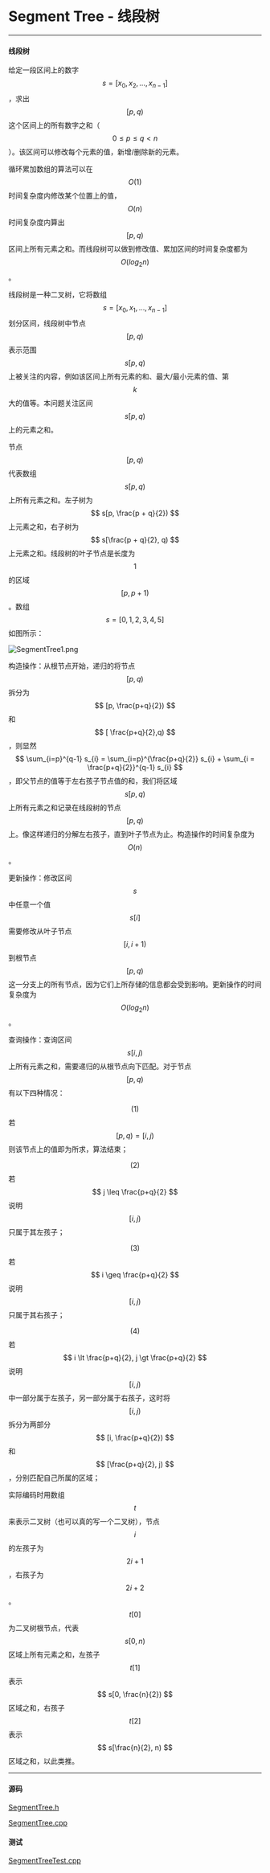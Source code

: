 <script type="text/javascript" src="https://cdnjs.cloudflare.com/ajax/libs/mathjax/2.7.1/MathJax.js?config=TeX-AMS-MML_HTMLorMML"></script>

# Segment Tree - 线段树

--------

#### 线段树

给定一段区间上的数字$$ s = [x_{0}, x_{2}, \dots, x_{n-1}] $$，求出$$ [p, q) $$这个区间上的所有数字之和（$$ 0 \leq p \leq q \lt n $$）。该区间可以修改每个元素的值，新增/删除新的元素。

循环累加数组的算法可以在$$ O(1) $$时间复杂度内修改某个位置上的值，$$ O(n) $$时间复杂度内算出$$ [p, q) $$区间上所有元素之和。而线段树可以做到修改值、累加区间的时间复杂度都为$$ O(log_{2} n) $$。

线段树是一种二叉树，它将数组$$ s = [x_{0}, x_{1}, \dots, x_{n-1}] $$划分区间，线段树中节点$$ [p,q) $$表示范围$$ s[p,q) $$上被关注的内容，例如该区间上所有元素的和、最大/最小元素的值、第$$ k $$大的值等。本问题关注区间$$ s[p,q) $$上的元素之和。

节点$$ [p,q) $$代表数组$$ s[p,q) $$上所有元素之和。左子树为$$ s[p, \frac{p + q}{2}) $$上元素之和，右子树为$$ s[\frac{p + q}{2}, q) $$上元素之和。线段树的叶子节点是长度为$$ 1 $$的区域$$ [p,p+1) $$。数组$$ s = [0, 1, 2, 3, 4, 5] $$如图所示：

![SegmentTree1.png](../res/SegmentTree1.png)

构造操作：从根节点开始，递归的将节点$$ [p,q) $$拆分为$$ [p, \frac{p+q}{2}) $$和$$ [ \frac{p+q}{2},q) $$，则显然$$ \sum_{i=p}^{q-1} s_{i} = \sum_{i=p}^{\frac{p+q}{2}} s_{i} + \sum_{i = \frac{p+q}{2}}^{q-1} s_{i} $$，即父节点的值等于左右孩子节点值的和，我们将区域$$ s[p,q) $$上所有元素之和记录在线段树的节点$$ [p,q) $$上。像这样递归的分解左右孩子，直到叶子节点为止。构造操作的时间复杂度为$$ O(n) $$。

更新操作：修改区间$$ s $$中任意一个值$$ s[i] $$需要修改从叶子节点$$ [i, i+1) $$到根节点$$ [p,q) $$这一分支上的所有节点，因为它们上所存储的信息都会受到影响。更新操作的时间复杂度为$$ O(log_2⁡n) $$。

查询操作：查询区间$$ s[i,j) $$上所有元素之和，需要递归的从根节点向下匹配。对于节点$$ [p, q) $$有以下四种情况：

$$ (1) $$ 若$$ [p,q) = [i,j) $$则该节点上的值即为所求，算法结束；

$$ (2) $$ 若$$ j \leq \frac{p+q}{2} $$说明$$ [i,j) $$只属于其左孩子；

$$ (3) $$ 若$$ i \geq \frac{p+q}{2} $$说明$$ [i,j) $$只属于其右孩子；

$$ (4) $$ 若$$ i \lt \frac{p+q}{2}, j \gt \frac{p+q}{2} $$说明$$ [i, j) $$中一部分属于左孩子，另一部分属于右孩子，这时将$$ [i,j) $$拆分为两部分$$ [i, \frac{p+q}{2}) $$和$$ [\frac{p+q}{2}, j) $$，分别匹配自己所属的区域；

实际编码时用数组$$ t $$来表示二叉树（也可以真的写一个二叉树），节点$$ i $$的左孩子为$$ 2i+1 $$，右孩子为$$ 2i+2 $$。$$ t[0] $$为二叉树根节点，代表$$ s[0,n) $$区域上所有元素之和，左孩子$$ t[1] $$表示$$ s[0, \frac{n}{2}) $$区域之和，右孩子$$ t[2] $$表示$$ s[\frac{n}{2}, n) $$区域之和，以此类推。

--------

#### 源码

[SegmentTree.h](https://github.com/linrongbin16/Way-to-Algorithm/blob/master/src/DataStructure/SegmentTree.h)

[SegmentTree.cpp](https://github.com/linrongbin16/Way-to-Algorithm/blob/master/src/DataStructure/SegmentTree.cpp)

#### 测试

[SegmentTreeTest.cpp](https://github.com/linrongbin16/Way-to-Algorithm/blob/master/src/DataStructure/SegmentTreeTest.cpp)
